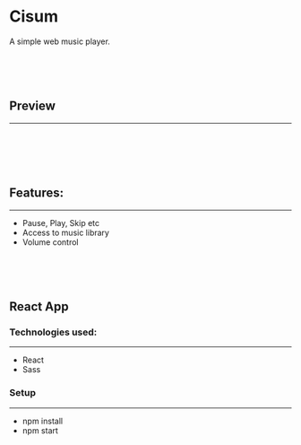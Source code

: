 <h1>Cisum</h1>
<p>A simple web music player.</p>
<!-- <p>Website is live on http://hulu-clone-nick9499.vercel.app/ </p> -->

<br/>
<br/>
<br/>
<h2>Preview</h3>
<hr/>
<br/>
<!-- <img src='https://github.com/Nick9499/Hulu-CLone/blob/main/images/preview.png'> -->
<br/>
<br/>
<br/>
<h2>Features:</h2>
<hr/>
<ul>
  <li>Pause, Play, Skip etc</li>
  <li>Access to music library</li>
  <li>Volume control</li>
  </ul>
  <br/>
<br/>
<br/>
<h2>React App</h2>
<h3>Technologies used: </h3>
<hr/>
<ul>
<li>React</li>
<li>Sass</li>

</ul>
<h3>Setup</h3>
<hr/>
<ul>
<li>npm install</li>
<li>npm start</li>
</ul>

